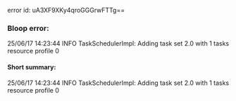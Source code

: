 error id: uA3XF9XKy4qroGGGrwFTTg==
### Bloop error:

25/06/17 14:23:44 INFO TaskSchedulerImpl: Adding task set 2.0 with 1 tasks resource profile 0
#### Short summary: 

25/06/17 14:23:44 INFO TaskSchedulerImpl: Adding task set 2.0 with 1 tasks resource profile 0